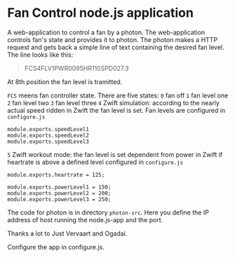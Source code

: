 # Fan Control node.js application

A web-application to control a fan by a photon. The web-application controls fan's state and provides it to photon. The photon makes a HTTP request and gets back a simple line of text containing the desired fan level. The line looks like this: 
> FCS4FLV1PWR0095HR110SPD027.3

At 8th position the fan level is tramitted.

`FCS` meens fan controller state. There are five states:
`0` fan off
`1` fan level one
`2` fan level two
`3` fan level three
`4` Zwift simulation: according to the nearly actual speed ridden in Zwift the fan level is set. Fan levels are configured in `configure.js` 
```
module.exports.speedLevel1
module.exports.speedLevel2
module.exports.speedLevel3
```
`5` Zwift workout mode: the fan level is set dependent from power in Zwift if heartrate is above a defined level configured in `configure.js`
```
module.exports.heartrate = 125;

module.exports.powerLevel1 = 150;   
module.exports.powerLevel2 = 200;   
module.exports.powerLevel3 = 250;   
```

The code for photon is in directory `photon-src`. Here you define the IP address of host running the node.js-app and the port.

Thanks a lot to Just Vervaart and Ogadai. 

Configure the app in configure.js.
